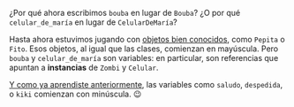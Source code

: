 ¿Por qué ahora escribimos `bouba` en lugar de `Bouba`? ¿O por qué `celular_de_maría` en lugar de `CelularDeMaría`?

Hasta ahora estuvimos jugando con [objetos bien conocidos](../exercises/se-programar-mumuki/mumuki-guia-ruby-referencias/7), como `Pepita` o `Fito`. Esos objetos, al igual que las clases, comienzan en mayúscula. Pero `bouba` y `celular_de_maría` son variables: en particular, son referencias que apuntan a **instancias** de `Zombi` y `Celular`. 

[Y como ya aprendiste anteriormente](../exercises/se-programar-mumuki/mumuki-guia-ruby-referencias/2), las variables como `saludo`, `despedida`, o `kiki` comienzan con minúscula. :wink: